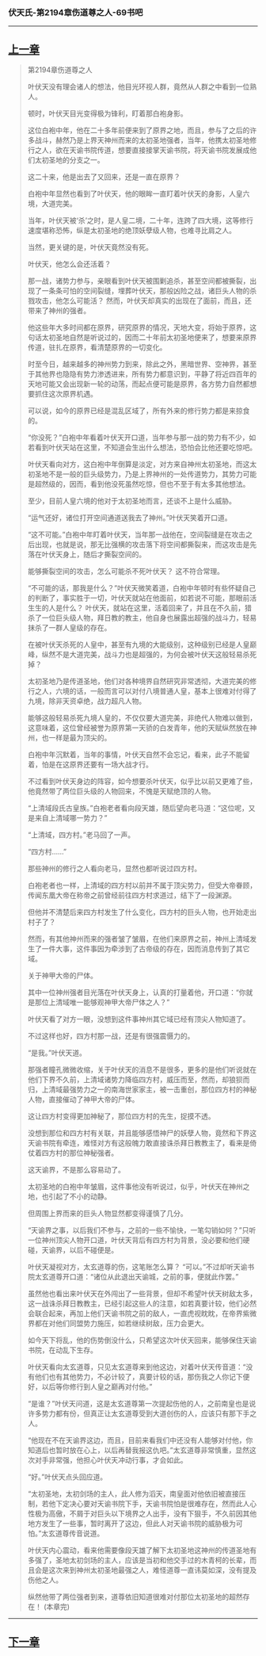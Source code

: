 ### 伏天氏-第2194章伤道尊之人-69书吧

--------
[上一章](./93e760f67fe3150f7544f952d8af9c1b.md)
--------


>
>
>
>第2194章伤道尊之人
>
>叶伏天没有理会诸人的想法，他目光环视人群，竟然从人群之中看到一位熟人。
>
>顿时，叶伏天目光变得极为锋利，盯着那白袍身影。
>
>这位白袍中年，他在二十多年前便来到了原界之地，而且，参与了之后的许多战斗，赫然乃是上界天神州而来的太初圣地强者，当年，他携太初圣地修行之人，欲在天谕书院传道，想要直接接掌天谕书院，将天谕书院发展成他们太初圣地的分支之一。
>
>这二十来，他是出去了又回来，还是一直在原界？
>
>白袍中年显然也看到了叶伏天，他的眼眸一直盯着叶伏天的身影，人皇六境，大道完美。
>
>当年，叶伏天被‘杀’之时，是人皇二境，二十年，连跨了四大境，这等修行速度堪称恐怖，纵是太初圣地的绝顶妖孽级人物，也难寻比肩之人。
>
>当然，更关键的是，叶伏天竟然没有死。
>
>叶伏天，他怎么会还活着？
>
>那一战，诸势力参与，亲眼看到叶伏天被围剿追杀，甚至空间都被撕裂，出现了一条条可怕的空间裂缝，埋葬叶伏天，那般凶险之战，诸巨头人物的杀戮攻击，他怎么可能活？
>然而，叶伏天却真实的出现在了面前，而且，还带来了神州的强者。
>
>他这些年大多时间都在原界，研究原界的情况，天地大变，将始于原界，这句话太初圣地自然是听说过的，因而二十年前太初圣地便来了，想要来原界传道，驻扎在原界，看清楚原界的一切变化。
>
>时至今日，越来越多的神州势力到来，除此之外，黑暗世界、空神界，甚至于其他界也隐隐有势力渗透进来，所有势力都意识到，平静了将近四百年的天地可能又会出现新一轮的动荡，而起点便可能是原界，各方势力自然都想要抓住这次原界机遇。
>
>可以说，如今的原界已经是混乱区域了，所有外来的修行势力都是来掠食的。
>
>“你没死？”白袍中年看着叶伏天开口道，当年参与那一战的势力有不少，如若看到叶伏天站在这里，不知道会生出什么想法，恐怕会比他还要吃惊吧。
>
>叶伏天看向对方，这白袍中年倒算是淡定，对方来自神州太初圣地，而这太初圣地不是一般的巨头级势力，乃是上界神州的一处传道势力，其势力可能是超然级的，因而，看到他没死虽然吃惊，但也不至于有太多其他想法。
>
>至少，目前人皇六境的他对于太初圣地而言，还谈不上是什么威胁。
>
>“运气还好，诸位打开空间通道送我去了神州。”叶伏天笑着开口道。
>
>“这不可能。”白袍中年盯着叶伏天，当年那一战他在，空间裂缝是在攻击之后出现，也就是说，那无比强横的攻击落下将空间都撕裂来，而这攻击是先落在叶伏天身上，随后才撕裂空间的。
>
>能够撕裂空间的攻击，怎么可能杀不死叶伏天？
>这不符合常理。
>
>“不可能的话，那我是什么？”叶伏天微笑着道，白袍中年顿时有些怀疑自己的判断了，事实胜于一切，叶伏天就站在他面前，如若说不可能，那眼前活生生的人是什么？
>叶伏天，就站在这里，活着回来了，并且在不久前，猎杀了一位巨头级人物，拜日教的教主，他自身也展露出超强的战斗力，轻易抹杀了一群人皇级的存在。
>
>在被叶伏天杀死的人皇中，甚至有九境的大能级别，这种级别已经是人皇巅峰，纵然不是大道完美，战斗力也是超强的，为何会被叶伏天这般轻易杀死掉？
>
>太初圣地乃是传道圣地，他们对各种境界自然研究非常透彻，大道完美的修行之人，六境的话，一般而言可以对付八境普通人皇，基本上很难对付得了九境，除非天资卓绝，战力超凡人物。
>
>能够这般轻易杀死九境人皇的，不仅仅要大道完美，非绝代人物难以做到，这意味着，这位曾经被誉为原界第一天骄的白发青年，他的天赋纵然放在神州，也一样是最为顶尖的。
>
>白袍中年沉默着，当年的事情，叶伏天自然不会忘记，看来，此子不能留着，怕是在这原界还要有一场大战才行。
>
>不过看到叶伏天身边的阵容，如今想要杀叶伏天，似乎比以前又更难了些，他竟然带了两位巨头级的人物回来，不愧是天赋绝顶的人物。
>
>“上清域段氏古皇族。”白袍老者看向段天雄，随后望向老马道：“这位呢，又是来自上清域哪一势力？”
>
>“上清域，四方村。”老马回了一声。
>
>“四方村……”
>
>那些神州的修行之人看向老马，显然也都听说过四方村。
>
>白袍老者也一样，上清域的四方村以前并不属于顶尖势力，但受大帝眷顾，传闻东凰大帝在称帝之前曾经前往四方村求道过，结下了一段渊源。
>
>但他并不清楚后来四方村发生了什么变化，四方村的巨头人物，也开始走出村子了？
>
>然而，有其他神州而来的强者皱了皱眉，在他们来原界之前，神州上清域发生了一件大事，这件事因为牵涉到了古帝级的存在，因而消息传到了其它域。
>
>关于神甲大帝的尸体。
>
>其中一位神州强者目光落在叶伏天身上，认真的打量着他，开口道：“你就是那位上清域唯一能够观神甲大帝尸体之人？”
>
>叶伏天看了对方一眼，没想到这件事神州其它域已经有顶尖人物知道了。
>
>不过这样也好，四方村那一战，还是有很强震慑力的。
>
>“是我。”叶伏天道。
>
>那强者瞳孔微微收缩，关于叶伏天的消息不是很多，更多的是他们听说就在他们下界不久前，上清域诸势力降临四方村，威压而至，然而，却狼狈而归，上清域最强势力之一的南海世家家主，被一击重创，那位四方村的神秘人物，直接催动了神甲大帝的尸体。
>
>这让四方村变得更加神秘了，那位四方村的先生，捉摸不透。
>
>没想到那位和四方村有关联，并且能够感悟神尸的妖孽人物，竟然和下界这天谕书院有牵连，难怪对方有这般魄力敢直接诛杀拜日教教主了，看来是倚仗着四方村的那位神秘强者。
>
>这天谕界，不是那么容易动了。
>
>太初圣地的白袍中年皱眉，这件事他没有听说过，似乎，叶伏天在神州之地，也引起了不小的动静。
>
>但周围上界而来的巨头人物显然都变得谨慎了几分。
>
>“天谕界之事，以后我们不参与，之前的一些不愉快，一笔勾销如何？”只听一位神州顶尖人物开口道，叶伏天背后有四方村为背景，没必要和他们硬碰，天谕界，以后不碰便是。
>
>叶伏天凝视对方，太玄道尊的伤，这笔账怎么算？
>“可以。”不过却听天谕书院太玄道尊开口道：“诸位从此退出天谕城，之前的事，便就此作罢。”
>
>虽然他也看出来叶伏天在外闯出了一些背景，但却不希望叶伏天树敌太多，这一战诛杀拜日教教主，已经引起这些人的注意，如若真要计较，他们必然会联合起来，再加上他们天谕书院之前的敌人，一直虎视眈眈，在帝界紫微界都在对他们同盟势力施压，如若继续树敌，压力会更大。
>
>如今天下将乱，他的伤势倒没什么，只希望这次叶伏天回来，能够保住天谕书院，在动乱下生存。
>
>叶伏天看向太玄道尊，只见太玄道尊来到他这边，对着叶伏天传音道：“没有他们也有其他势力，不必计较了，真要计较的话，那伤我之人你记下便好，以后等你修行到人皇之巅再对付他。”
>
>“是谁？”叶伏天问道，这是太玄道尊第一次提起伤他的人，之前南皇也是说许多势力都有份，但真正让太玄道尊受到大道创伤的人，应该只有那下手之人。
>
>“他现在不在天谕界这边，而且，目前来看我们中还没有人能够对付他，你知道后也暂时放在心上，以后再替我报这仇吧。”太玄道尊非常慎重，显然这次对手非常强，他担心叶伏天冲动行事，才会如此。
>
>“好。”叶伏天点头回应道。
>
>“太初圣地，太初剑场的主人，此人修为滔天，南皇面对他依旧被直接压制，若他下定决心要对天谕书院下手，天谕书院怕是很难存在，然而此人心性极为高傲，不屑于对巨头以下境界之人出手，没有下狠手，不久前因其他地方发生了一些事，暂时离开了这边，但此人对天谕书院的威胁极为可怕。”太玄道尊传音说道。
>
>叶伏天内心震动，看来他需要像段天雄了解下太初圣地这神州的传道圣地有多强了，圣地太初剑场的主人，应该是当初和他交手过的木青柯的长辈，而且会是这次来到神州太初圣地最强之人，难怪道尊一直讳莫如深，没有提及伤他之人。
>
>纵然他带了两位强者到来，道尊依旧知道很难对付那位太初圣地的超然存在！
>(本章完)
>
>

--------
[下一章](./b70085c6ea1f280fd16b1cc241874831.md)
--------
